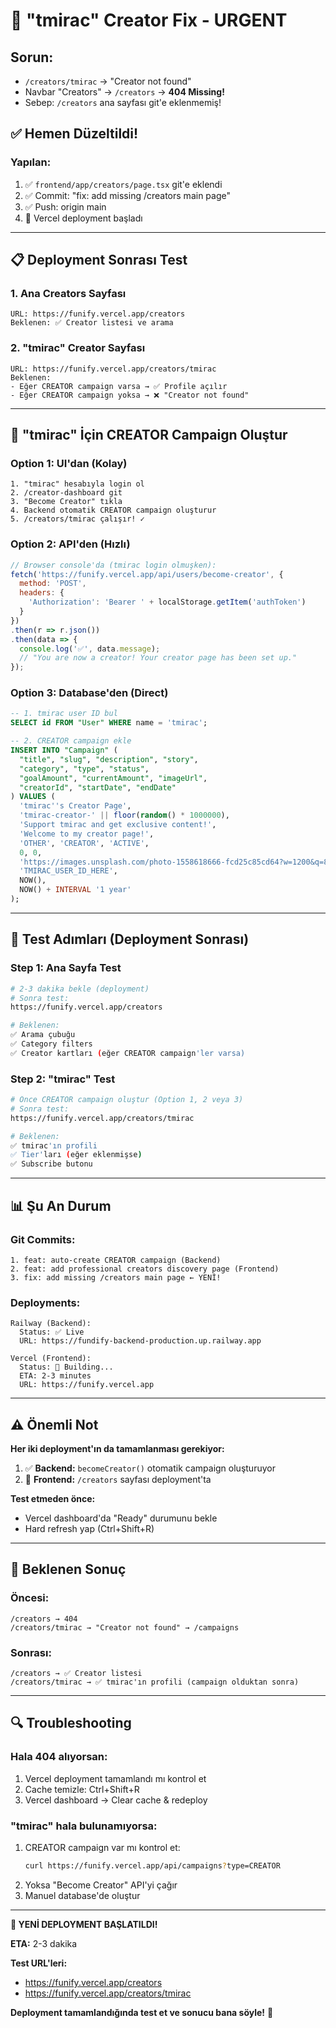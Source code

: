 # 🚨 "tmirac" Creator Fix - URGENT

## Sorun:
- `/creators/tmirac` → "Creator not found" 
- Navbar "Creators" → `/creators` → **404 Missing!**
- Sebep: `/creators` ana sayfası git'e eklenmemiş!

## ✅ Hemen Düzeltildi!

### Yapılan:
1. ✅ `frontend/app/creators/page.tsx` git'e eklendi
2. ✅ Commit: "fix: add missing /creators main page"
3. ✅ Push: origin main
4. 🔄 Vercel deployment başladı

---

## 📋 Deployment Sonrası Test

### 1. Ana Creators Sayfası
```
URL: https://funify.vercel.app/creators
Beklenen: ✅ Creator listesi ve arama
```

### 2. "tmirac" Creator Sayfası
```
URL: https://funify.vercel.app/creators/tmirac
Beklenen: 
- Eğer CREATOR campaign varsa → ✅ Profile açılır
- Eğer CREATOR campaign yoksa → ❌ "Creator not found"
```

---

## 🔧 "tmirac" İçin CREATOR Campaign Oluştur

### Option 1: UI'dan (Kolay)
```
1. "tmirac" hesabıyla login ol
2. /creator-dashboard git
3. "Become Creator" tıkla
4. Backend otomatik CREATOR campaign oluşturur
5. /creators/tmirac çalışır! ✓
```

### Option 2: API'den (Hızlı)
```javascript
// Browser console'da (tmirac login olmuşken):
fetch('https://funify.vercel.app/api/users/become-creator', {
  method: 'POST',
  headers: {
    'Authorization': 'Bearer ' + localStorage.getItem('authToken')
  }
})
.then(r => r.json())
.then(data => {
  console.log('✅', data.message);
  // "You are now a creator! Your creator page has been set up."
});
```

### Option 3: Database'den (Direct)
```sql
-- 1. tmirac user ID bul
SELECT id FROM "User" WHERE name = 'tmirac';

-- 2. CREATOR campaign ekle
INSERT INTO "Campaign" (
  "title", "slug", "description", "story",
  "category", "type", "status",
  "goalAmount", "currentAmount", "imageUrl",
  "creatorId", "startDate", "endDate"
) VALUES (
  'tmirac''s Creator Page',
  'tmirac-creator-' || floor(random() * 1000000),
  'Support tmirac and get exclusive content!',
  'Welcome to my creator page!',
  'OTHER', 'CREATOR', 'ACTIVE',
  0, 0,
  'https://images.unsplash.com/photo-1558618666-fcd25c85cd64?w=1200&q=80',
  'TMIRAC_USER_ID_HERE',
  NOW(),
  NOW() + INTERVAL '1 year'
);
```

---

## 🎯 Test Adımları (Deployment Sonrası)

### Step 1: Ana Sayfa Test
```bash
# 2-3 dakika bekle (deployment)
# Sonra test:
https://funify.vercel.app/creators

# Beklenen: 
✅ Arama çubuğu
✅ Category filters
✅ Creator kartları (eğer CREATOR campaign'ler varsa)
```

### Step 2: "tmirac" Test
```bash
# Önce CREATOR campaign oluştur (Option 1, 2 veya 3)
# Sonra test:
https://funify.vercel.app/creators/tmirac

# Beklenen:
✅ tmirac'ın profili
✅ Tier'ları (eğer eklenmişse)
✅ Subscribe butonu
```

---

## 📊 Şu An Durum

### Git Commits:
```
1. feat: auto-create CREATOR campaign (Backend)
2. feat: add professional creators discovery page (Frontend)
3. fix: add missing /creators main page ← YENİ!
```

### Deployments:
```
Railway (Backend):
  Status: ✅ Live
  URL: https://fundify-backend-production.up.railway.app
  
Vercel (Frontend):
  Status: 🔄 Building...
  ETA: 2-3 minutes
  URL: https://funify.vercel.app
```

---

## ⚠️ Önemli Not

**Her iki deployment'ın da tamamlanması gerekiyor:**

1. ✅ **Backend:** `becomeCreator()` otomatik campaign oluşturuyor
2. 🔄 **Frontend:** `/creators` sayfası deployment'ta

**Test etmeden önce:**
- Vercel dashboard'da "Ready" durumunu bekle
- Hard refresh yap (Ctrl+Shift+R)

---

## 🎉 Beklenen Sonuç

### Öncesi:
```
/creators → 404
/creators/tmirac → "Creator not found" → /campaigns
```

### Sonrası:
```
/creators → ✅ Creator listesi
/creators/tmirac → ✅ tmirac'ın profili (campaign olduktan sonra)
```

---

## 🔍 Troubleshooting

### Hala 404 alıyorsan:
1. Vercel deployment tamamlandı mı kontrol et
2. Cache temizle: Ctrl+Shift+R
3. Vercel dashboard → Clear cache & redeploy

### "tmirac" hala bulunamıyorsa:
1. CREATOR campaign var mı kontrol et:
   ```bash
   curl https://funify.vercel.app/api/campaigns?type=CREATOR
   ```
2. Yoksa "Become Creator" API'yi çağır
3. Manuel database'de oluştur

---

**🚀 YENİ DEPLOYMENT BAŞLATILDI!**

**ETA:** 2-3 dakika

**Test URL'leri:**
- https://funify.vercel.app/creators
- https://funify.vercel.app/creators/tmirac

**Deployment tamamlandığında test et ve sonucu bana söyle!** 🎯

